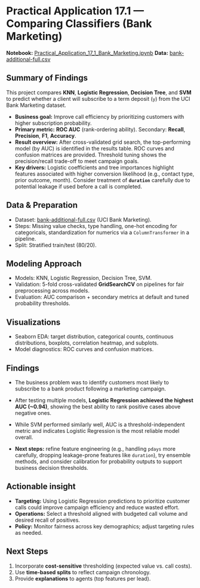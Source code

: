 
# Practical Application 17.1 — Comparing Classifiers (Bank Marketing)

**Notebook:** [Practical_Application_17_1_Bank_Marketing.ipynb](Practical_Application_17_1_Bank_Marketing.ipynb)
**Data:** [bank-additional-full.csv](bank-additional-full.csv)

## Summary of Findings
This project compares **KNN**, **Logistic Regression**, **Decision Tree**, and **SVM** to predict whether a client will subscribe to a term deposit (`y`) from the UCI Bank Marketing dataset.

- **Business goal:** Improve call efficiency by prioritizing customers with higher subscription probability.
- **Primary metric:** **ROC AUC** (rank-ordering ability). Secondary: **Recall**, **Precision**, **F1**, **Accuracy**.
- **Result overview:** After cross-validated grid search, the top-performing model (by AUC) is identified in the results table. ROC curves and confusion matrices are provided. Threshold tuning shows the precision/recall trade-off to meet campaign goals.
- **Key drivers:** Logistic coefficients and tree importances highlight features associated with higher conversion likelihood (e.g., contact type, prior outcome, month). Consider treatment of **`duration`** carefully due to potential leakage if used before a call is completed.

## Data & Preparation
- Dataset: [bank-additional-full.csv](bank-additional-full.csv) (UCI Bank Marketing).
- Steps: Missing value checks, type handling, one-hot encoding for categoricals, standardization for numerics via a `ColumnTransformer` in a pipeline.
- Split: Stratified train/test (80/20).

## Modeling Approach
- Models: KNN, Logistic Regression, Decision Tree, SVM.
- Validation: 5-fold cross-validated **GridSearchCV** on pipelines for fair preprocessing across models.
- Evaluation: AUC comparison + secondary metrics at default and tuned probability thresholds.

## Visualizations
- Seaborn EDA: target distribution, categorical counts, continuous distributions, boxplots, correlation heatmap, and subplots.
- Model diagnostics: ROC curves and confusion matrices.

## Findings
- The business problem was to identify customers most likely to subscribe to a bank product following a marketing campaign.
- After testing multiple models, **Logistic Regression achieved the highest AUC (~0.94)**, showing the best ability to rank positive cases above negative ones.
- While SVM performed similarly well, AUC is a threshold-independent metric and indicates Logistic Regression is the most reliable model overall.

- **Next steps:** refine feature engineering (e.g., handling `pdays` more carefully, dropping leakage-prone features like `duration`), try ensemble methods, and consider calibration for probability outputs to support business decision thresholds.

## Actionable insight
- **Targeting:** Using Logistic Regression predictions to prioritize customer calls could improve campaign efficiency and reduce wasted effort.
- **Operations:** Select a threshold aligned with budgeted call volume and desired recall of positives.
- **Policy:** Monitor fairness across key demographics; adjust targeting rules as needed.

## Next Steps
1. Incorporate **cost-sensitive** thresholding (expected value vs. call costs).
2. Use **time-based splits** to reflect campaign chronology.
3. Provide **explanations** to agents (top features per lead).
